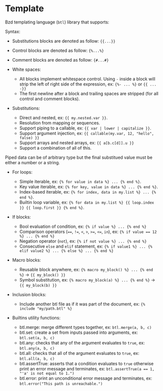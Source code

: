 # Template

Bzd templating language (`btl`) library that supports:

Syntax:

- Substitutions blocks are denoted as follow: `{{...}}`
- Control blocks are denoted as follow: `{%...%}`
- Comment blocks are denoted as follow: `{#...#}`

- White spaces:

  - All blocks implement whitespace control. Using `-` inside a block will strip the left of right side of the expression,
    ex: `{%- ... %}` or `{{ ... -}}`
  - The first newline after a block and trailing spaces are stripped (for all control and comment blocks).

- Substitutions:

  - Direct and nested, ex: `{{ my.nested.var }}`.
  - Resolution from mapping or sequences.
  - Support piping to a callable, ex: `{{ var | lower | capitalize }}`.
  - Support argument injection, ex: `{{ callable(my.var, 12, "hello", false) }}`
  - Support arrays and nested arrays, ex: `{{ a[b.c[d]].u }}`
  - Support a combination of all of this.

Piped data can be of arbitrary type but the final substitued value must be either a number or a string.

- For loops:

  - Simple iterable, ex: `{% for value in data %} ... {% end %}`.
  - Key value iterable, ex: `{% for key, value in data %} ... {% end %}`.
  - Index-based iterable, ex: `{% for index, data in my.list %} ... {% end %}`.
  - Builtin loop variable, ex: `{% for data in my.list %} {{ loop.index }} {{ loop.first }} {% end %}`.

- If blocks:

  - Bool evaluation of condition, ex: `{% if value %} ... {% end %}`
  - Comparison operators (`==`, `!=`, `<`, `>`, `>=`, `<=`, `in`), ex: `{% if value == 12 %} ... {% end %}`
  - Negation operator (`not`), ex: `{% if not value %} ... {% end %}`
  - Consecutive `else` and `elif` statement, ex: `{% if value1 %} ... {% elif value2 %} ... {% else %} ... {% end %}`

- Macro blocks:

  - Reusable block anywhere, ex: `{% macro my_block() %} ... {% end %}` -> `{{ my_block() }}`
  - Symbol substitution, ex: `{% macro my_block(a) %} ... {% end %}` -> `{{ my_block(b) }}`

- Inclusion blocks:

  - Include another btl file as if it was part of the document, ex: `{% include "my/path.btl" %}`

- Builtins utility functions:

  - btl.merge: merge different types together, ex: `btl.merge(a, b, c)`
  - btl.set: create a set from inputs passed into arguments, ex: `btl.set(a, b, c)`
  - btl.any: checks that any of the argument evaluates to `true`, ex: `btl.any(a, b, c)`
  - btl.all: checks that all of the argument evaluates to `true`, ex: `btl.all(a, b, c)`
  - btl.assertTrue: asserts that a condition evaluates to `true` otherwise print an error message and terminates, ex: `btl.assertTrue(a == 1, "'a' is not equal to 1.")`
  - btl.error: print an unconditional error message and terminates, ex: `btl.error("This path is unreachable.")`
